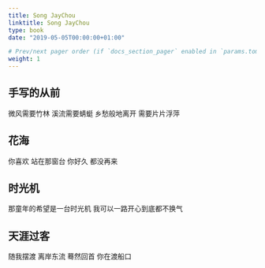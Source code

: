 ```yaml
---
title: Song JayChou
linktitle: Song JayChou
type: book
date: "2019-05-05T00:00:00+01:00"

# Prev/next pager order (if `docs_section_pager` enabled in `params.toml`)
weight: 1
---
```


## 手写的从前

微风需要竹林
溪流需要蜻蜓
乡愁般地离开
需要片片浮萍

## 花海
你喜欢 站在那窗台
你好久 都没再来

## 时光机
那童年的希望是一台时光机
我可以一路开心到底都不换气

## 天涯过客
随我摆渡 离岸东流 蓦然回首
你在渡船口
